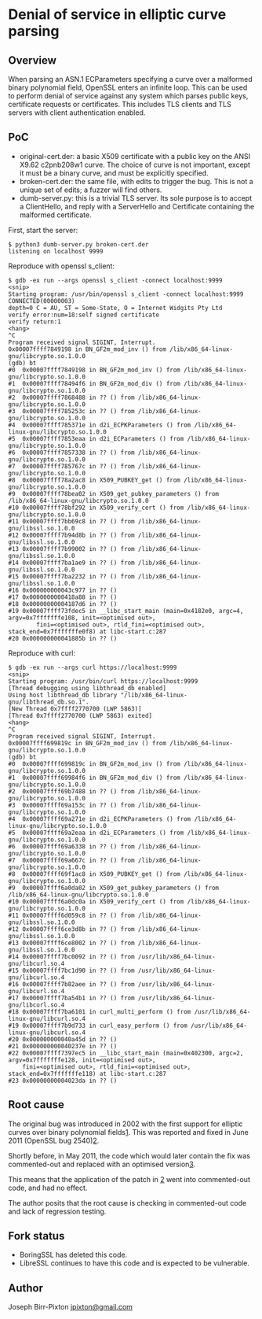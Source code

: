 Denial of service in elliptic curve parsing
===========================================

Overview
--------
When parsing an ASN.1 ECParameters specifying a curve over a
malformed binary polynomial field, OpenSSL enters an infinite
loop.  This can be used to perform denial of service against
any system which parses public keys, certificate requests or
certificates.  This includes TLS clients and TLS servers with
client authentication enabled.

PoC
---

- original-cert.der: a basic X509 certificate with a public
  key on the ANSI X9.62 c2pnb208w1 curve.  The choice of curve
  is not important, except it must be a binary curve, and must
  be explicitly specified.
- broken-cert.der: the same file, with edits to trigger the bug.
  This is not a unique set of edits; a fuzzer will find others.
- dumb-server.py: this is a trivial TLS server.  Its sole purpose
  is to accept a ClientHello, and reply with a ServerHello and
  Certificate containing the malformed certificate.

First, start the server:

    $ python3 dumb-server.py broken-cert.der
    listening on localhost 9999

Reproduce with openssl s_client:

    $ gdb -ex run --args openssl s_client -connect localhost:9999
    <snip>
    Starting program: /usr/bin/openssl s_client -connect localhost:9999
    CONNECTED(00000003)
    depth=0 C = AU, ST = Some-State, O = Internet Widgits Pty Ltd
    verify error:num=18:self signed certificate
    verify return:1
    <hang>
    ^C
    Program received signal SIGINT, Interrupt.
    0x00007ffff7849198 in BN_GF2m_mod_inv () from /lib/x86_64-linux-gnu/libcrypto.so.1.0.0
    (gdb) bt
    #0  0x00007ffff7849198 in BN_GF2m_mod_inv () from /lib/x86_64-linux-gnu/libcrypto.so.1.0.0
    #1  0x00007ffff78494f6 in BN_GF2m_mod_div () from /lib/x86_64-linux-gnu/libcrypto.so.1.0.0
    #2  0x00007ffff7868488 in ?? () from /lib/x86_64-linux-gnu/libcrypto.so.1.0.0
    #3  0x00007ffff785253c in ?? () from /lib/x86_64-linux-gnu/libcrypto.so.1.0.0
    #4  0x00007ffff785371e in d2i_ECPKParameters () from /lib/x86_64-linux-gnu/libcrypto.so.1.0.0
    #5  0x00007ffff7853eaa in d2i_ECParameters () from /lib/x86_64-linux-gnu/libcrypto.so.1.0.0
    #6  0x00007ffff7857338 in ?? () from /lib/x86_64-linux-gnu/libcrypto.so.1.0.0
    #7  0x00007ffff785767c in ?? () from /lib/x86_64-linux-gnu/libcrypto.so.1.0.0
    #8  0x00007ffff78a2ac8 in X509_PUBKEY_get () from /lib/x86_64-linux-gnu/libcrypto.so.1.0.0
    #9  0x00007ffff78bea02 in X509_get_pubkey_parameters () from /lib/x86_64-linux-gnu/libcrypto.so.1.0.0
    #10 0x00007ffff78bf292 in X509_verify_cert () from /lib/x86_64-linux-gnu/libcrypto.so.1.0.0
    #11 0x00007ffff7bb69c8 in ?? () from /lib/x86_64-linux-gnu/libssl.so.1.0.0
    #12 0x00007ffff7b94d8b in ?? () from /lib/x86_64-linux-gnu/libssl.so.1.0.0
    #13 0x00007ffff7b99002 in ?? () from /lib/x86_64-linux-gnu/libssl.so.1.0.0
    #14 0x00007ffff7ba1ae9 in ?? () from /lib/x86_64-linux-gnu/libssl.so.1.0.0
    #15 0x00007ffff7ba2232 in ?? () from /lib/x86_64-linux-gnu/libssl.so.1.0.0
    #16 0x000000000043c977 in ?? ()
    #17 0x0000000000418a88 in ?? ()
    #18 0x00000000004187d6 in ?? ()
    #19 0x00007ffff73fdec5 in __libc_start_main (main=0x4182e0, argc=4, argv=0x7fffffffe108, init=<optimised out>, 
            fini=<optimised out>, rtld_fini=<optimised out>, stack_end=0x7fffffffe0f8) at libc-start.c:287
    #20 0x000000000041885b in ?? ()

Reproduce with curl:

    $ gdb -ex run --args curl https://localhost:9999
    <snip>
    Starting program: /usr/bin/curl https://localhost:9999
    [Thread debugging using libthread_db enabled]
    Using host libthread_db library "/lib/x86_64-linux-gnu/libthread_db.so.1".
    [New Thread 0x7ffff2770700 (LWP 5863)]
    [Thread 0x7ffff2770700 (LWP 5863) exited]
    <hang>
    ^C
    Program received signal SIGINT, Interrupt.
    0x00007ffff699819c in BN_GF2m_mod_inv () from /lib/x86_64-linux-gnu/libcrypto.so.1.0.0
    (gdb) bt
    #0  0x00007ffff699819c in BN_GF2m_mod_inv () from /lib/x86_64-linux-gnu/libcrypto.so.1.0.0
    #1  0x00007ffff69984f6 in BN_GF2m_mod_div () from /lib/x86_64-linux-gnu/libcrypto.so.1.0.0
    #2  0x00007ffff69b7488 in ?? () from /lib/x86_64-linux-gnu/libcrypto.so.1.0.0
    #3  0x00007ffff69a153c in ?? () from /lib/x86_64-linux-gnu/libcrypto.so.1.0.0
    #4  0x00007ffff69a271e in d2i_ECPKParameters () from /lib/x86_64-linux-gnu/libcrypto.so.1.0.0
    #5  0x00007ffff69a2eaa in d2i_ECParameters () from /lib/x86_64-linux-gnu/libcrypto.so.1.0.0
    #6  0x00007ffff69a6338 in ?? () from /lib/x86_64-linux-gnu/libcrypto.so.1.0.0
    #7  0x00007ffff69a667c in ?? () from /lib/x86_64-linux-gnu/libcrypto.so.1.0.0
    #8  0x00007ffff69f1ac8 in X509_PUBKEY_get () from /lib/x86_64-linux-gnu/libcrypto.so.1.0.0
    #9  0x00007ffff6a0da02 in X509_get_pubkey_parameters () from /lib/x86_64-linux-gnu/libcrypto.so.1.0.0
    #10 0x00007ffff6a0dc0a in X509_verify_cert () from /lib/x86_64-linux-gnu/libcrypto.so.1.0.0
    #11 0x00007ffff6d059c8 in ?? () from /lib/x86_64-linux-gnu/libssl.so.1.0.0
    #12 0x00007ffff6ce3d8b in ?? () from /lib/x86_64-linux-gnu/libssl.so.1.0.0
    #13 0x00007ffff6ce8002 in ?? () from /lib/x86_64-linux-gnu/libssl.so.1.0.0
    #14 0x00007ffff7bc0092 in ?? () from /usr/lib/x86_64-linux-gnu/libcurl.so.4
    #15 0x00007ffff7bc1d90 in ?? () from /usr/lib/x86_64-linux-gnu/libcurl.so.4
    #16 0x00007ffff7b82aee in ?? () from /usr/lib/x86_64-linux-gnu/libcurl.so.4
    #17 0x00007ffff7ba54b1 in ?? () from /usr/lib/x86_64-linux-gnu/libcurl.so.4
    #18 0x00007ffff7ba6101 in curl_multi_perform () from /usr/lib/x86_64-linux-gnu/libcurl.so.4
    #19 0x00007ffff7b9d733 in curl_easy_perform () from /usr/lib/x86_64-linux-gnu/libcurl.so.4
    #20 0x000000000040a45d in ?? ()
    #21 0x000000000040237e in ?? ()
    #22 0x00007ffff7397ec5 in __libc_start_main (main=0x402300, argc=2, argv=0x7fffffffe128, init=<optimised out>, 
        fini=<optimised out>, rtld_fini=<optimised out>, stack_end=0x7fffffffe118) at libc-start.c:287
    #23 0x00000000004023da in ?? ()

Root cause
----------
The original bug was introduced in 2002 with the first support
for elliptic curves over binary polynomial fields[1].  This was
reported and fixed in June 2011 (OpenSSL bug 2540)[2].

Shortly before, in May 2011, the code which would later contain
the fix was commented-out and replaced with an optimised version[3].

This means that the application of the patch in [2] went into
commented-out code, and had no effect.

The author posits that the root cause is checking in commented-out
code and lack of regression testing.

[1]: 1dc920c8de5b7109727a21163843feecdf06a8cf
[2]: 8038e7e44c6060398f0793e3e16db0ad1ee95b9d
[3]: 034688ec4d0e3d350dc0ee9602552f92e8889fc0

Fork status
-----------

- BoringSSL has deleted this code.
- LibreSSL continues to have this code and is expected to be
  vulnerable.

Author
------
Joseph Birr-Pixton <jpixton@gmail.com>
